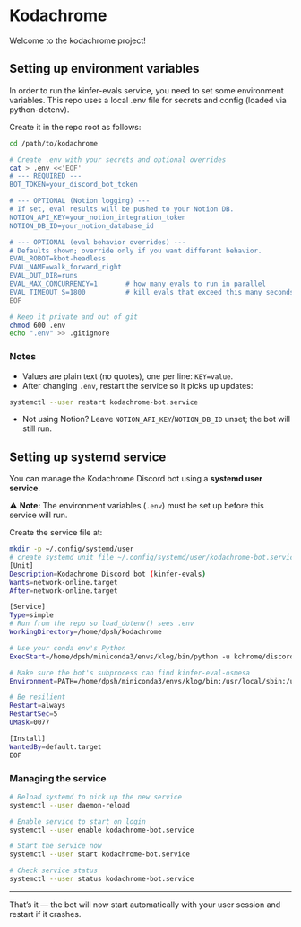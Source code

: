 # Kodachrome

Welcome to the kodachrome project!

## Setting up environment variables

In order to run the kinfer-evals service, you need to set some environment variables. This repo uses a local .env file for secrets and config (loaded via python-dotenv).

Create it in the repo root as follows:

```bash
cd /path/to/kodachrome

# Create .env with your secrets and optional overrides
cat > .env <<'EOF'
# --- REQUIRED ---
BOT_TOKEN=your_discord_bot_token

# --- OPTIONAL (Notion logging) ---
# If set, eval results will be pushed to your Notion DB.
NOTION_API_KEY=your_notion_integration_token
NOTION_DB_ID=your_notion_database_id

# --- OPTIONAL (eval behavior overrides) ---
# Defaults shown; override only if you want different behavior.
EVAL_ROBOT=kbot-headless
EVAL_NAME=walk_forward_right
EVAL_OUT_DIR=runs
EVAL_MAX_CONCURRENCY=1       # how many evals to run in parallel
EVAL_TIMEOUT_S=1800          # kill evals that exceed this many seconds
EOF

# Keep it private and out of git
chmod 600 .env
echo ".env" >> .gitignore
```

### Notes

- Values are plain text (no quotes), one per line: `KEY=value`.
- After changing `.env`, restart the service so it picks up updates:

```bash
systemctl --user restart kodachrome-bot.service
```

- Not using Notion? Leave `NOTION_API_KEY`/`NOTION_DB_ID` unset; the bot will still run.


## Setting up systemd service

You can manage the Kodachrome Discord bot using a **systemd user service**.  

⚠️ **Note:** The environment variables (`.env`) must be set up before this service will run.

Create the service file at:

```bash
mkdir -p ~/.config/systemd/user
# create systemd unit file ~/.config/systemd/user/kodachrome-bot.service
[Unit]
Description=Kodachrome Discord bot (kinfer-evals)
Wants=network-online.target
After=network-online.target

[Service]
Type=simple
# Run from the repo so load_dotenv() sees .env
WorkingDirectory=/home/dpsh/kodachrome

# Use your conda env's Python
ExecStart=/home/dpsh/miniconda3/envs/klog/bin/python -u kchrome/discord/bot.py

# Make sure the bot's subprocess can find kinfer-eval-osmesa
Environment=PATH=/home/dpsh/miniconda3/envs/klog/bin:/usr/local/sbin:/usr/local/bin:/usr/sbin:/usr/bin

# Be resilient
Restart=always
RestartSec=5
UMask=0077

[Install]
WantedBy=default.target
EOF
```

### Managing the service

```bash
# Reload systemd to pick up the new service
systemctl --user daemon-reload

# Enable service to start on login
systemctl --user enable kodachrome-bot.service

# Start the service now
systemctl --user start kodachrome-bot.service

# Check service status
systemctl --user status kodachrome-bot.service
```

---

That’s it — the bot will now start automatically with your user session and restart if it crashes.

